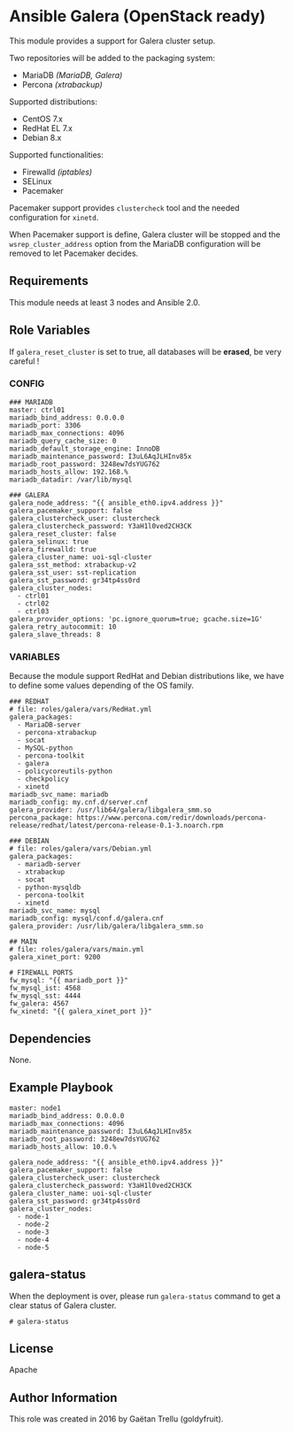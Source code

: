 # Ansible Galera (OpenStack ready)
This module provides a support for Galera cluster setup.

Two repositories will be added to the packaging system:

- MariaDB *(MariaDB, Galera)*
- Percona *(xtrabackup)*

Supported distributions:

- CentOS 7.x
- RedHat EL 7.x
- Debian 8.x

Supported functionalities:

- Firewalld *(iptables)*
- SELinux
- Pacemaker

Pacemaker support provides ``clustercheck`` tool and the needed configuration for ``xinetd``.

When Pacemaker support is define, Galera cluster will be stopped and the ``wsrep_cluster_address`` option from the MariaDB configuration will be removed to let Pacemaker decides.

## Requirements
This module needs at least 3 nodes and Ansible 2.0.

## Role Variables
If ``galera_reset_cluster`` is set to true, all databases will be **erased**, be very careful !

### CONFIG
```
### MARIADB
master: ctrl01
mariadb_bind_address: 0.0.0.0
mariadb_port: 3306
mariadb_max_connections: 4096
mariadb_query_cache_size: 0
mariadb_default_storage_engine: InnoDB
mariadb_maintenance_password: I3uL6AqJLHInv85x
mariadb_root_password: 3248ew7dsYUG762
mariadb_hosts_allow: 192.168.%
mariadb_datadir: /var/lib/mysql

### GALERA
galera_node_address: "{{ ansible_eth0.ipv4.address }}"
galera_pacemaker_support: false
galera_clustercheck_user: clustercheck
galera_clustercheck_password: Y3aH1l0ved2CH3CK
galera_reset_cluster: false
galera_selinux: true
galera_firewalld: true
galera_cluster_name: uoi-sql-cluster
galera_sst_method: xtrabackup-v2
galera_sst_user: sst-replication
galera_sst_password: gr34tp4ss0rd
galera_cluster_nodes:
  - ctrl01
  - ctrl02
  - ctrl03
galera_provider_options: 'pc.ignore_quorum=true; gcache.size=1G'
galera_retry_autocommit: 10
galera_slave_threads: 8
```

### VARIABLES
Because the module support RedHat and Debian distributions like, we have to define some values depending of the OS family.
```
### REDHAT
# file: roles/galera/vars/RedHat.yml
galera_packages:
  - MariaDB-server
  - percona-xtrabackup
  - socat
  - MySQL-python
  - percona-toolkit
  - galera
  - policycoreutils-python
  - checkpolicy
  - xinetd
mariadb_svc_name: mariadb
mariadb_config: my.cnf.d/server.cnf
galera_provider: /usr/lib64/galera/libgalera_smm.so
percona_package: https://www.percona.com/redir/downloads/percona-release/redhat/latest/percona-release-0.1-3.noarch.rpm
```
```
### DEBIAN
# file: roles/galera/vars/Debian.yml
galera_packages:
  - mariadb-server
  - xtrabackup
  - socat
  - python-mysqldb
  - percona-toolkit
  - xinetd
mariadb_svc_name: mysql
mariadb_config: mysql/conf.d/galera.cnf
galera_provider: /usr/lib/galera/libgalera_smm.so
```
```
## MAIN
# file: roles/galera/vars/main.yml
galera_xinet_port: 9200

# FIREWALL PORTS
fw_mysql: "{{ mariadb_port }}"
fw_mysql_ist: 4568
fw_mysql_sst: 4444
fw_galera: 4567
fw_xinetd: "{{ galera_xinet_port }}"
```

## Dependencies
None.

## Example Playbook
```
master: node1
mariadb_bind_address: 0.0.0.0
mariadb_max_connections: 4096
mariadb_maintenance_password: I3uL6AqJLHInv85x
mariadb_root_password: 3248ew7dsYUG762
mariadb_hosts_allow: 10.0.%

galera_node_address: "{{ ansible_eth0.ipv4.address }}"
galera_pacemaker_support: false
galera_clustercheck_user: clustercheck
galera_clustercheck_password: Y3aH1l0ved2CH3CK
galera_cluster_name: uoi-sql-cluster
galera_sst_password: gr34tp4ss0rd
galera_cluster_nodes:
  - node-1
  - node-2
  - node-3
  - node-4
  - node-5
```

## galera-status
When the deployment is over, please run ``galera-status`` command to get a clear status of Galera cluster.
```
# galera-status
```

## License
Apache

## Author Information
This role was created in 2016 by Gaëtan Trellu (goldyfruit).
